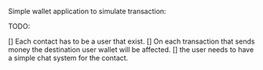 Simple wallet application to simulate transaction:

TODO:

[] Each contact has to be a user that exist.
[] On each transaction that sends money the destination user wallet will be affected.
[] the user needs to have a simple chat system for the contact.

